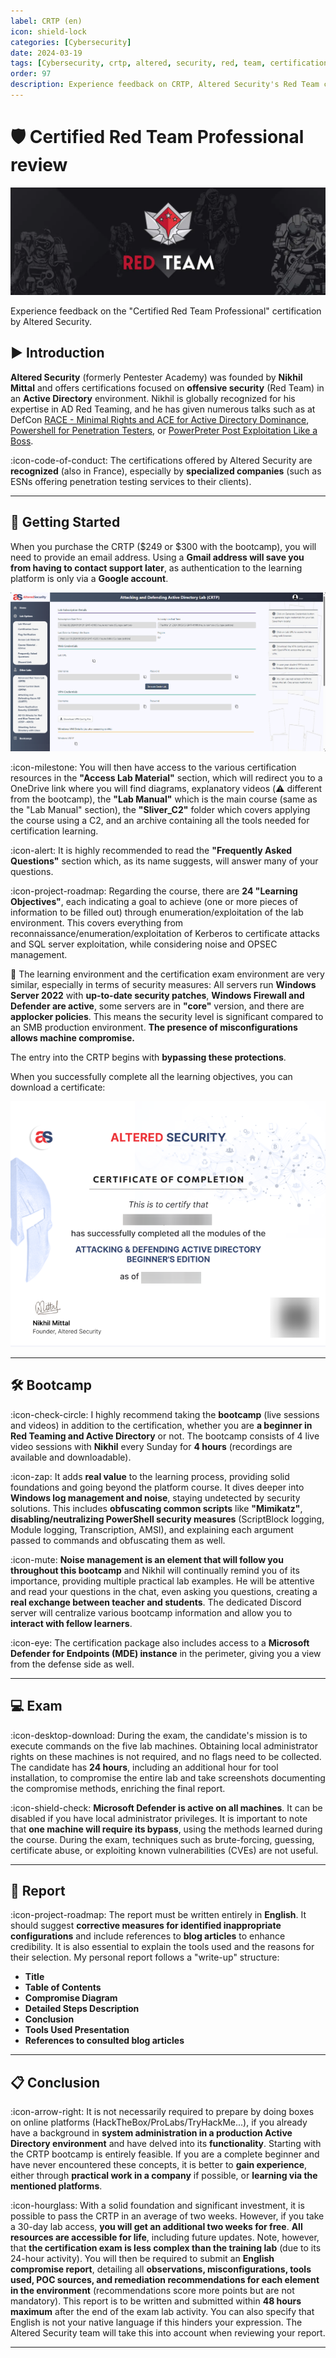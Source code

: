 ```yaml
---
label: CRTP (en)
icon: shield-lock
categories: [Cybersecurity]
date: 2024-03-19
tags: [Cybersecurity, crtp, altered, security, red, team, certification]
order: 97
description: Experience feedback on CRTP, Altered Security's Red Team certification in an Active Directory environment.
---
```


# 🛡️ Certified Red Team Professional review

![Source: redteamdefense.org](images/redteam.webp)

Experience feedback on the "Certified Red Team Professional" certification by Altered Security.

## ▶️ Introduction

**Altered Security** (formerly Pentester Academy) was founded by **Nikhil Mittal** and offers certifications focused on **offensive security** (Red Team) in an **Active Directory** environment. Nikhil is globally recognized for his expertise in AD Red Teaming, and he has given numerous talks such as at DefCon [RACE - Minimal Rights and ACE for Active Directory Dominance](https://www.youtube.com/watch?v=F_Fy7M1AO_Q), [Powershell for Penetration Testers](https://www.youtube.com/watch?v=PezFo2Y1BUA), or [PowerPreter Post Exploitation Like a Boss](https://www.youtube.com/watch?v=NXydblaJaZQ).

:icon-code-of-conduct: The certifications offered by Altered Security are **recognized** (also in France), especially by **specialized companies** (such as ESNs offering penetration testing services to their clients).

---

## 📕 Getting Started

When you purchase the CRTP ($249 or $300 with the bootcamp), you will need to provide an email address. Using a **Gmail address will save you from having to contact support later**, as authentication to the learning platform is only via a **Google account**.

![Interface of Altered Security's learning platform](images/interface.webp)

:icon-milestone: You will then have access to the various certification resources in the **"Access Lab Material"** section, which will redirect you to a OneDrive link where you will find diagrams, explanatory videos (:warning: different from the bootcamp), the **"Lab Manual"** which is the main course (same as the "Lab Manual" section), the **"Sliver_C2"** folder which covers applying the course using a C2, and an archive containing all the tools needed for certification learning.

:icon-alert: It is highly recommended to read the **"Frequently Asked Questions"** section which, as its name suggests, will answer many of your questions.

:icon-project-roadmap: Regarding the course, there are **24 "Learning Objectives"**, each indicating a goal to achieve (one or more pieces of information to be filled out) through enumeration/exploitation of the lab environment. This covers everything from reconnaissance/enumeration/exploitation of Kerberos to certificate attacks and SQL server exploitation, while considering noise and OPSEC management.

📍 The learning environment and the certification exam environment are very similar, especially in terms of security measures:
All servers run **Windows Server 2022** with **up-to-date security patches**, **Windows Firewall and Defender are active**, some servers are in **"core"** version, and there are **applocker policies**. This means the security level is significant compared to an SMB production environment. **The presence of misconfigurations allows machine compromise.**

The entry into the CRTP begins with **bypassing these protections**.

When you successfully complete all the learning objectives, you can download a certificate:

![Lab Completion Certificate](images/labcertificate.webp)

---

## 🛠️ Bootcamp

:icon-check-circle: I highly recommend taking the **bootcamp** (live sessions and videos) in addition to the certification, whether you are **a beginner in Red Teaming and Active Directory** or not. The bootcamp consists of 4 live video sessions with **Nikhil** every Sunday for **4 hours** (recordings are available and downloadable).

:icon-zap: It adds **real value** to the learning process, providing solid foundations and going beyond the platform course. It dives deeper into **Windows log management and noise**, staying undetected by security solutions. This includes **obfuscating common scripts** like **"Mimikatz"**, **disabling/neutralizing PowerShell security measures** (ScriptBlock logging, Module logging, Transcription, AMSI), and explaining each argument passed to commands and obfuscating them as well.

:icon-mute: **Noise management is an element that will follow you throughout this bootcamp** and Nikhil will continually remind you of its importance, providing multiple practical lab examples. He will be attentive and read your questions in the chat, even asking you questions, creating a **real exchange between teacher and students**. The dedicated Discord server will centralize various bootcamp information and allow you to **interact with fellow learners**.

:icon-eye: The certification package also includes access to a **Microsoft Defender for Endpoints (MDE) instance** in the perimeter, giving you a view from the defense side as well.

---

## 💻 Exam

:icon-desktop-download: During the exam, the candidate's mission is to execute commands on the five lab machines. Obtaining local administrator rights on these machines is not required, and no flags need to be collected. The candidate has **24 hours**, including an additional hour for tool installation, to compromise the entire lab and take screenshots documenting the compromise methods, enriching the final report.

:icon-shield-check: **Microsoft Defender is active on all machines**. It can be disabled if you have local administrator privileges. It is important to note that **one machine will require its bypass**, using the methods learned during the course. During the exam, techniques such as brute-forcing, guessing, certificate abuse, or exploiting known vulnerabilities (CVEs) are not useful.

---

## 📖 Report

:icon-project-roadmap: The report must be written entirely in **English**. It should suggest **corrective measures for identified inappropriate configurations** and include references to **blog articles** to enhance credibility. It is also essential to explain the tools used and the reasons for their selection. My personal report follows a "write-up" structure:
- **Title**
- **Table of Contents**
- **Compromise Diagram**
- **Detailed Steps Description**
- **Conclusion**
- **Tools Used Presentation**
- **References to consulted blog articles**

---

## 📋 Conclusion

:icon-arrow-right: It is not necessarily required to prepare by doing boxes on online platforms (HackTheBox/ProLabs/TryHackMe...), if you already have a background in **system administration in a production Active Directory environment** and have delved into its **functionality**. Starting with the CRTP bootcamp is entirely feasible. If you are a complete beginner and have never encountered these concepts, it is better to **gain experience**, either through **practical work in a company** if possible, or **learning via the mentioned platforms**.

:icon-hourglass: With a solid foundation and significant investment, it is possible to pass the CRTP in an average of two weeks. However, if you take a 30-day lab access, **you will get an additional two weeks for free**. **All resources are accessible for life**, including future updates. Note, however, that **the certification exam is less complex than the training lab** (due to its 24-hour activity). You will then be required to submit an **English compromise report**, detailing all **observations, misconfigurations, tools used, POC sources, and remediation recommendations for each element in the environment** (recommendations score more points but are not mandatory). This report is to be written and submitted within **48 hours maximum** after the end of the exam lab activity. You can also specify that English is not your native language if this hinders your expression. The Altered Security team will take this into account when reviewing your report.

---